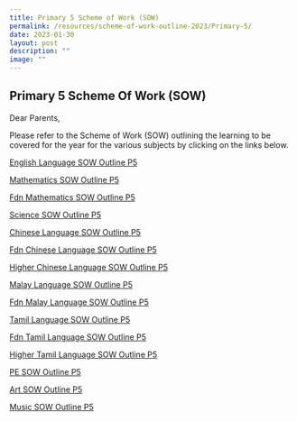 ```yaml
---
title: Primary 5 Scheme of Work (SOW)
permalink: /resources/scheme-of-work-outline-2023/Primary-5/
date: 2023-01-30
layout: post
description: ""
image: ""
---
```

## Primary 5 Scheme Of Work (SOW)

Dear Parents,

Please refer to the Scheme of Work (SOW) outlining the learning to be covered for the year for the various subjects by clicking on the links below.

[English Language SOW Outline P5](/files/2023%20P5%20SOW/P5%20EL%20SOW%20Outline.pdf)

[Mathematics SOW Outline P5](/files/2023%20P5%20SOW/P5%20Std%20Math%20SOW%20Outline.pdf)

[Fdn Mathematics SOW Outline P5](/files/2023%20P5%20SOW/P5%20Fdn%20Math%20SOW%20Outline.pdf)

[Science SOW Outline P5](/files/2023%20P5%20SOW/P5%20Science%20SOW%20Outline.pdf)

[Chinese Language SOW Outline P5](/files/2023%20P5%20SOW/P5%20Std%20CL%20SOW%20Outline.pdf)

[Fdn Chinese Language SOW Outline P5](/files/2023%20P5%20SOW/P5%20FCL%20SOW%20Outline.pdf)

[Higher Chinese Language SOW Outline P5](/files/2023%20P5%20SOW/P5%20HCL%20SOW%20Outline.pdf)

[Malay Language SOW Outline P5](/files/2023%20P5%20SOW/P5%20Std%20ML%20SOW%20Outline.pdf)

[Fdn Malay Language SOW Outline P5](/files/2023%20P5%20SOW/P5%20FML%20SOW%20Outline.pdf)

[Tamil Language SOW Outline P5](/files/2023%20P5%20SOW/P5%20Std%20TL%20SOW%20Outline.pdf)

[Fdn Tamil Language SOW Outline P5](/files/2023%20P5%20SOW/P5%20FTL%20SOW%20Outline.pdf)

[Higher Tamil Language SOW Outline P5](/files/2023%20P5%20SOW/P5%20HTL%20SOW%20Outline.pdf)

[PE SOW Outline P5](/files/2023%20P5%20SOW/P5%20PE%20SOW%20Outline.pdf)

[Art SOW Outline P5](/files/2023%20P5%20SOW/P5%20Art%20SOW%20Outline.pdf)

[Music SOW Outline P5](/files/2023%20P5%20SOW/P5%20Music%20SOW%20Outline.pdf)